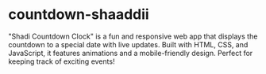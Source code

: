 # countdown-shaaddii
"Shadi Countdown Clock" is a fun and responsive web app that displays the countdown to a special date with live updates. Built with HTML, CSS, and JavaScript, it features animations and a mobile-friendly design. Perfect for keeping track of exciting events!
